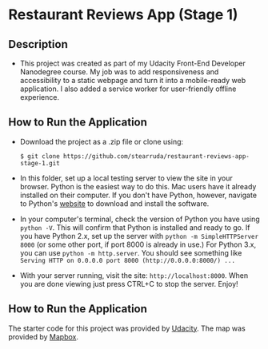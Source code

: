 Restaurant Reviews App (Stage 1)
===============================

## Description

* This project was created as part of my Udacity Front-End Developer Nanodegree course. My job was to add responsiveness and accessibility  to a static webpage and turn it into a mobile-ready web application. I also added a service worker for user-friendly offline experience.

## How to Run the Application

* Download the project as a .zip file or clone using:

    ```
    $ git clone https://github.com/stearruda/restaurant-reviews-app-stage-1.git
    ```

* In this folder, set up a local testing server to view the site in your browser. Python is the easiest way to do this. Mac users have it already installed on their computer. If you don't have Python, however, navigate to Python's [website](https://www.python.org/) to download and install the software.

* In your computer's terminal, check the version of Python you have using `python -V`. This will confirm that Python is installed and ready to go. If you have Python 2.x, set up the server with `python -m SimpleHTTPServer 8000` (or some other port, if port 8000 is already in use.) For Python 3.x, you can use `python -m http.server`. You should see something like `Serving HTTP on 0.0.0.0 port 8000 (http://0.0.0.0:8000/) ...`

* With your server running, visit the site: `http://localhost:8000`. When you are done viewing just press CTRL+C to stop the server. Enjoy!

## How to Run the Application

The starter code for this project was provided by [Udacity](https://github.com/udacity/mws-restaurant-stage-1). The map was provided by [Mapbox](https://www.mapbox.com/).
